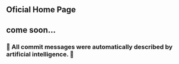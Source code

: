 ## Oficial Home Page

## come soon...

### 💬 All commit messages were automatically described by artificial intelligence. 📝